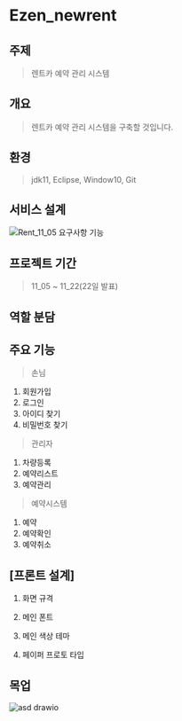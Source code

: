 # Ezen_newrent

## 주제 
> 렌트카 예약 관리 시스템 

## 개요
> 렌트카 예약 관리 시스템을 구축할 것입니다.

## 환경
> jdk11, Eclipse, Window10, Git

## 서비스 설계 

![Rent_11_05 요구사항 기능](https://user-images.githubusercontent.com/61840067/140478880-b6c64bdd-ea4e-45a0-ad89-d6e1c6421d12.JPG)

## 프로젝트 기간
> 11_05 ~ 11_22(22일 발표)

## 역할 분담
> 
> 
> 

## 주요 기능
> 손님
  1. 회원가입 
  2. 로그인
  3. 아이디 찾기
  4. 비밀번호 찾기

> 관리자
  1. 차량등록 
  2. 예약리스트
  3. 예약관리
  
> 예약시스템
  1. 예약
  2. 예약확인
  3. 예약취소


## [프론트 설계]

  1. 화면 규격 
  
  2. 메인 폰트 
  
  3. 메인 색상 테마 
  
  4. 페이퍼 프로토 타입 

## 목업
![asd drawio](https://user-images.githubusercontent.com/61840067/140482872-9e33d121-18b2-45b6-a30c-e6db083a6606.png)

      

